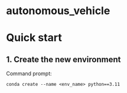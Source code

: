 # autonomous_vehicle
# Quick start

## 1. Create the new environment
Command prompt:

`conda create --name <env_name> python==3.11`

